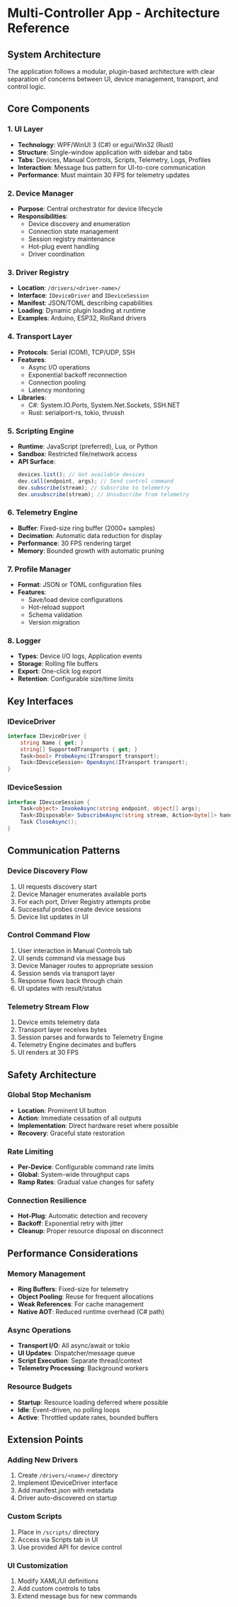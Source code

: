 # Multi-Controller App - Architecture Reference

## System Architecture

The application follows a modular, plugin-based architecture with clear separation of concerns between UI, device management, transport, and control logic.

## Core Components

### 1. UI Layer

- **Technology**: WPF/WinUI 3 (C#) or egui/Win32 (Rust)
- **Structure**: Single-window application with sidebar and tabs
- **Tabs**: Devices, Manual Controls, Scripts, Telemetry, Logs, Profiles
- **Interaction**: Message bus pattern for UI-to-core communication
- **Performance**: Must maintain 30 FPS for telemetry updates

### 2. Device Manager

- **Purpose**: Central orchestrator for device lifecycle
- **Responsibilities**:
  - Device discovery and enumeration
  - Connection state management
  - Session registry maintenance
  - Hot-plug event handling
  - Driver coordination

### 3. Driver Registry

- **Location**: `/drivers/<driver-name>/`
- **Interface**: `IDeviceDriver` and `IDeviceSession`
- **Manifest**: JSON/TOML describing capabilities
- **Loading**: Dynamic plugin loading at runtime
- **Examples**: Arduino, ESP32, RioRand drivers

### 4. Transport Layer

- **Protocols**: Serial (COM), TCP/UDP, SSH
- **Features**:
  - Async I/O operations
  - Exponential backoff reconnection
  - Connection pooling
  - Latency monitoring
- **Libraries**:
  - C#: System.IO.Ports, System.Net.Sockets, SSH.NET
  - Rust: serialport-rs, tokio, thrussh

### 5. Scripting Engine

- **Runtime**: JavaScript (preferred), Lua, or Python
- **Sandbox**: Restricted file/network access
- **API Surface**:
  ```javascript
  devices.list(); // Get available devices
  dev.call(endpoint, args); // Send control command
  dev.subscribe(stream); // Subscribe to telemetry
  dev.unsubscribe(stream); // Unsubscribe from telemetry
  ```

### 6. Telemetry Engine

- **Buffer**: Fixed-size ring buffer (2000+ samples)
- **Decimation**: Automatic data reduction for display
- **Performance**: 30 FPS rendering target
- **Memory**: Bounded growth with automatic pruning

### 7. Profile Manager

- **Format**: JSON or TOML configuration files
- **Features**:
  - Save/load device configurations
  - Hot-reload support
  - Schema validation
  - Version migration

### 8. Logger

- **Types**: Device I/O logs, Application events
- **Storage**: Rolling file buffers
- **Export**: One-click log export
- **Retention**: Configurable size/time limits

## Key Interfaces

### IDeviceDriver

```csharp
interface IDeviceDriver {
    string Name { get; }
    string[] SupportedTransports { get; }
    Task<bool> ProbeAsync(ITransport transport);
    Task<IDeviceSession> OpenAsync(ITransport transport);
}
```

### IDeviceSession

```csharp
interface IDeviceSession {
    Task<object> InvokeAsync(string endpoint, object[] args);
    Task<IDisposable> SubscribeAsync(string stream, Action<byte[]> handler);
    Task CloseAsync();
}
```

## Communication Patterns

### Device Discovery Flow

1. UI requests discovery start
2. Device Manager enumerates available ports
3. For each port, Driver Registry attempts probe
4. Successful probes create device sessions
5. Device list updates in UI

### Control Command Flow

1. User interaction in Manual Controls tab
2. UI sends command via message bus
3. Device Manager routes to appropriate session
4. Session sends via transport layer
5. Response flows back through chain
6. UI updates with result/status

### Telemetry Stream Flow

1. Device emits telemetry data
2. Transport layer receives bytes
3. Session parses and forwards to Telemetry Engine
4. Telemetry Engine decimates and buffers
5. UI renders at 30 FPS

## Safety Architecture

### Global Stop Mechanism

- **Location**: Prominent UI button
- **Action**: Immediate cessation of all outputs
- **Implementation**: Direct hardware reset where possible
- **Recovery**: Graceful state restoration

### Rate Limiting

- **Per-Device**: Configurable command rate limits
- **Global**: System-wide throughput caps
- **Ramp Rates**: Gradual value changes for safety

### Connection Resilience

- **Hot-Plug**: Automatic detection and recovery
- **Backoff**: Exponential retry with jitter
- **Cleanup**: Proper resource disposal on disconnect

## Performance Considerations

### Memory Management

- **Ring Buffers**: Fixed-size for telemetry
- **Object Pooling**: Reuse for frequent allocations
- **Weak References**: For cache management
- **Native AOT**: Reduced runtime overhead (C# path)

### Async Operations

- **Transport I/O**: All async/await or tokio
- **UI Updates**: Dispatcher/message queue
- **Script Execution**: Separate thread/context
- **Telemetry Processing**: Background workers

### Resource Budgets

- **Startup**: Resource loading deferred where possible
- **Idle**: Event-driven, no polling loops
- **Active**: Throttled update rates, bounded buffers

## Extension Points

### Adding New Drivers

1. Create `/drivers/<name>/` directory
2. Implement IDeviceDriver interface
3. Add manifest.json with metadata
4. Driver auto-discovered on startup

### Custom Scripts

1. Place in `/scripts/` directory
2. Access via Scripts tab in UI
3. Use provided API for device control

### UI Customization

1. Modify XAML/UI definitions
2. Add custom controls to tabs
3. Extend message bus for new commands
